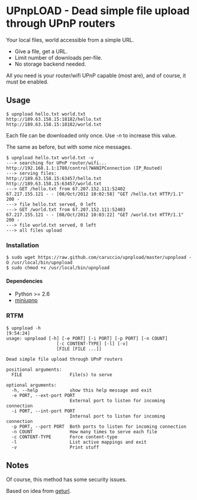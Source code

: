 # UPnpLOAD - Dead simple file upload through UPnP routers

Your local files, world accessible from a simple URL.

- Give a file, get a URL.
- Limit number of downloads per-file.
- No storage backend needed.

All you need is your router/wifi UPnP capable (most are), and
of course, it must be enabled.

## Usage

    $ upnpload hello.txt world.txt
    http://189.63.158.15:18182/hello.txt
    http://189.63.158.15:18182/world.txt

Each file can be downloaded only once. Use _-n_ to increase this value.

The same as before, but with some nice messages.

    $ upnpload hello.txt world.txt -v
    ---> searching for UPnP router/wifi... http://192.168.1.1:1780/control?WANIPConnection (IP_Routed)
    ---> serving files:
    http://189.63.158.15:63457/hello.txt
    http://189.63.158.15:63457/world.txt
    ---> GET /hello.txt from 67.207.152.111:52402
    67.217.155.121 - - [08/Oct/2012 10:02:58] "GET /hello.txt HTTP/1.1" 200 -
    ---> file hello.txt served, 0 left
    ---> GET /world.txt from 67.207.152.111:52403
    67.217.155.121 - - [08/Oct/2012 10:03:22] "GET /world.txt HTTP/1.1" 200 -
    ---> file world.txt served, 0 left
    ---> all files upload

### Installation

    $ sudo wget https://raw.github.com/caruccio/upnpload/master/upnpload -O /usr/local/bin/upnpload
    $ sudo chmod +x /usr/local/bin/upnpload

#### Dependencies

- Python >= 2.6
- [miniupnp](https://github.com/miniupnp/miniupnp)

### RTFM
    $ upnpload -h                                                                                                                  [9:54:24]
    usage: upnpload [-h] [-e PORT] [-i PORT] [-p PORT] [-n COUNT]
                       [-c CONTENT-TYPE] [-l] [-v]
                       [FILE [FILE ...]]
    
    Dead simple file upload through UPnP routers
    
    positional arguments:
      FILE                  File(s) to serve
    
    optional arguments:
      -h, --help            show this help message and exit
      -e PORT, --ext-port PORT
                            External port to listen for incoming connection
      -i PORT, --int-port PORT
                            Internal port to listen for incoming connection
      -p PORT, --port PORT  Both ports to listen for incoming connection
      -n COUNT              How many times to serve each file
      -c CONTENT-TYPE       Force content-type
      -l                    List active mappings and exit
      -v                    Print stuff

## Notes ##

Of course, this method has some security issues.

Based on idea from [geturl](https://github.com/uams/geturl).
